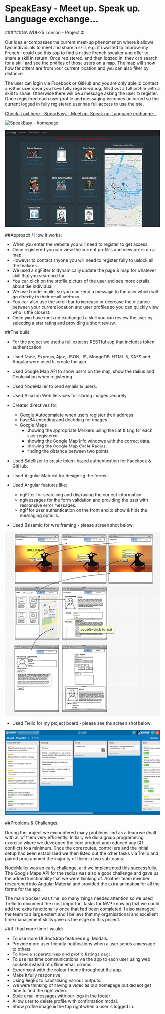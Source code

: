 # SpeakEasy - Meet up. Speak up. Language exchange...

######GA WDI-25 London - Project 3:

Our idea encompasses the current meet-up phenomenon where it allows two individuals to meet and share a skill, e.g. if i wanted to improve my French I could use this app to find a native French speaker and offer to share a skill in return. Once registered, and then logged in, they can search for a skill and see the profiles of those users on a map. The map will show how far others are from your current location and you can also filter by distance.

The user can login via Facebook or GitHub and you are only able to contact another user once you have fully registered e.g. filled out a full profile with a skill to share. Otherwise there will be a message asking the user to register. Once registered each user profile and messaging becomes unlocked so the current logged in fully registered user has full access to use the site.

[Check it out here - SpeakEasy - Meet up. Speak up. Language exchange...](https://secure-oasis-40917.herokuapp.com/)

![SpeakEasy - homepage](https://github.com/1Guv/WDI-25-Project-3/blob/master/src/images/p3-SpeakEasy-2?raw=true "SpeakEasy homepage screen shot")

![SpeakEasy - Search](https://github.com/1Guv/WDI-25-Project-3/blob/master/src/images/SpeakEasy-screenshot1%20copy.png?raw=true "SpeakEasy Search with Map")

##Approach / How it works:

* When you enter the website you will need to register to get access.
* Once registered you can view the current profiles and view users on a map.
* However to contact anyone you will need to register fully to unlock all the features.
* We used a ngFilter to dynamically update the page & map for whatever skill that you searched for.
* You can click on the profile picture of the user and see more details about the individual.
* We used node-mailer so you can send a message to the user which will go directly to their email address.
* You can also use the scroll bar to increase or decrease the distance between your current location and user profiles so you can quickly view who is the closest.
* Once you have met and exchanged a skill you can review the user by selecting a star rating and providing a short review.

##The build:

* For the project we used a full express RESTful app that includes token authentication.
* Used Node, Express, Ajax, JSON, JS, MongoDB, HTML 5, SASS and Angular were used to create the app.
* Used Google Map API to show users on the map, show the radius and Geolocation when registering.
* Used NodeMailer to send emails to users.
* Used Amazon Web Services for storing images securely.
* Created directives for:
	* Google Autocomplete when users register their address
	* base64 encoding and decoding for images
	* Google Maps
		* showing the appropriate Markers using the Lat & Lng for each user registered.
		* showing the Google Map Info windows with the correct data.
		* showing the Google Map Circle Radius.
		* finding the distance between two points
* Used Satellizer to create token-based authentication for Facebook & GitHub.
* Used Angular Material for designing the forms.
* Used Angular features like:
	* 	ngFilter for searching and displaying the correct information.
	* 	ngMessages for the form validation and providing the user with responsive error messages.
	*  ngIf for user authentication on the front end to show & hide the messaging options.

* Used Balsamiq for wire framing - please screen shot below:

![Balsamiq](https://github.com/1Guv/WDI-25-Project-3/blob/master/src/images/SpeakEasy-Balsamiq-Wireframe?raw=true "Balsamiq")

* Used Trello for my project board - please see the screen shot below:

![Trello](https://github.com/1Guv/WDI-25-Project-3/blob/master/src/images/SpeakEasy-TrelloBoard.png?raw=true "Trello")

##Problems & Challenges:

During the project we encountered many problems and as a team we dealt with all of them very efficiently. Initially we did a group programming exercise where we developed the core product and reduced any GIT conflicts to a minimum. Once the core routes, controllers and the initial setup had been established we then listed out the other tasks via Trello and paired programmed the majority of them in two sub teams.

NodeMailer was an early challenge, and we implemented this successfully. The Google Maps API for the radius was also a good challenge and gave us the added functionality that we were thinking of. Another team member researched into Angular Material and provided the extra animation for all the forms for the app.

The main blocker was time, so many things needed attention so we used Trello to document the most important tasks for MVP knowing that we could add the extra functionality once that had been completed. I also managed the team to a large extent and I believe that my organisational and excellent time management skills gave us the edge on this project.

##If I had more time I would:

- To use more UI Bootstrap features e.g. Modals.
- Provide more user friendly notifications when a user sends a message to others.
- To have a separate map and profile listings page.
- To use realtime communications via the app to each user using web sockets instead of offline email comms.
- Experiment with the colour theme throughout the app.
- Make it fully responsive.
- Using RegEx to capitalising various outputs.
- We were thinking of having a video as our homepage but did not get time to find the right video.
- Style email messages with our logo in the footer.
- Allow user to delete profile with confirmation modal.
- Show profile image in the top right when a user is logged in.
